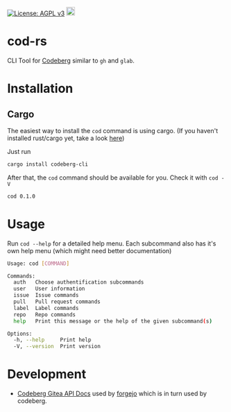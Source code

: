 [![License: AGPL v3](https://img.shields.io/badge/License-AGPL_v3-blue.svg)](https://www.gnu.org/licenses/agpl-3.0)
[<img alt="crates.io" src="https://img.shields.io/crates/v/codeberg-cli.svg?style=for-the-badge&color=fc8d62&logo=rust" height="20">](https://crates.io/crates/codeberg-cli)

# cod-rs

CLI Tool for [Codeberg](https://codeberg.org/) similar to `gh` and `glab`.

# Installation 

## Cargo

The easiest way to install the `cod` command is using cargo. (If you haven't installed rust/cargo yet, take a look [here](https://doc.rust-lang.org/cargo/getting-started/installation.html))

Just run 

```sh
cargo install codeberg-cli
```

After that, the `cod` command should be available for you. Check it with `cod -V`

```sh
cod 0.1.0
```

# Usage

Run `cod --help` for a detailed help menu. Each subcommand also has it's own help menu (which might need better documentation)

```sh 
Usage: cod [COMMAND]

Commands:
  auth   Choose authentification subcommands
  user   User information
  issue  Issue commands
  pull   Pull request commands
  label  Label commands
  repo   Repo commands
  help   Print this message or the help of the given subcommand(s)

Options:
  -h, --help     Print help
  -V, --version  Print version
```

# Development 

- [Codeberg Gitea API Docs](https://codeberg.org/api/swagger) used by [forgejo](https://codeberg.org/forgejo/forgejo/src/branch/forgejo/docs/content/doc/developers/api-usage.en-us.md#api-guide) which is in turn used by codeberg.
